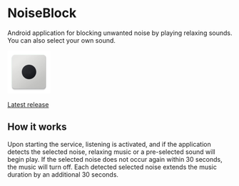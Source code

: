 # NoiseBlock

Android application for blocking unwanted noise by playing relaxing sounds. You can also select your own sound.

![Icon](/app/src/main/res/mipmap-xhdpi/ic_launcher.webp)

[Latest release](https://github.com/otecfura/NoiseBlock/releases/latest/download/app-release.apk)


## How it works
Upon starting the service, listening is activated, and if the application detects the selected noise, relaxing music or a pre-selected sound will begin play. If the selected noise does not occur again within 30 seconds, the music will turn off. Each detected selected noise extends the music duration by an additional 30 seconds.



